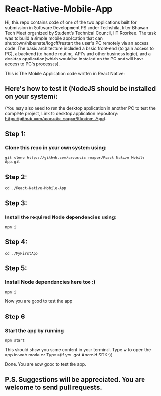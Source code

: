 # React-Native-Mobile-App
Hi, this repo contains code of one of the two applications built for submission in Software Development PS under
Techshila, Inter Bhawan Tech Meet organized by Student's Technical Council, IIT Roorkee.
The task was to build a simple mobile application that can shutdown/hibernate/logoff/restart the user's PC remotely via an
access code. The basic architecture included a basic front-end (to gain access to PC), a backend (to handle routing, API's and
other business logic), and a desktop application(which would be installed on the PC and will have access to PC's processes).

This is The Mobile Application code written in React Native:
## Here's how to test it (NodeJS should be installed on your system): 
(You may also need to run the desktop application in another PC to test the complete project, Link to desktop
application repository: https://github.com/acoustic-reaper/Electron-App).

## Step 1:
### Clone this repo in your own system using:
```
git clone https://github.com/acoustic-reaper/React-Native-Mobile-App.git
```

## Step 2:
```
cd ./React-Native-Mobile-App
```

## Step 3:
### Install the required Node dependencies using:
```
npm i
```

## Step 4:
```
cd ./MyFirstApp
```

## Step 5:
### Install Node dependencies here too :)
```
npm i
```
Now you are good to test the app

## Step 6
### Start the app by running
```
npm start
```
This should show you some content in your terminal. Type w to open the app in web mode or Type a(if you got Android SDK :))

Done. You are now good to test the app.
## P.S. Suggestions will be appreciated. You are welcome to send pull requests.
